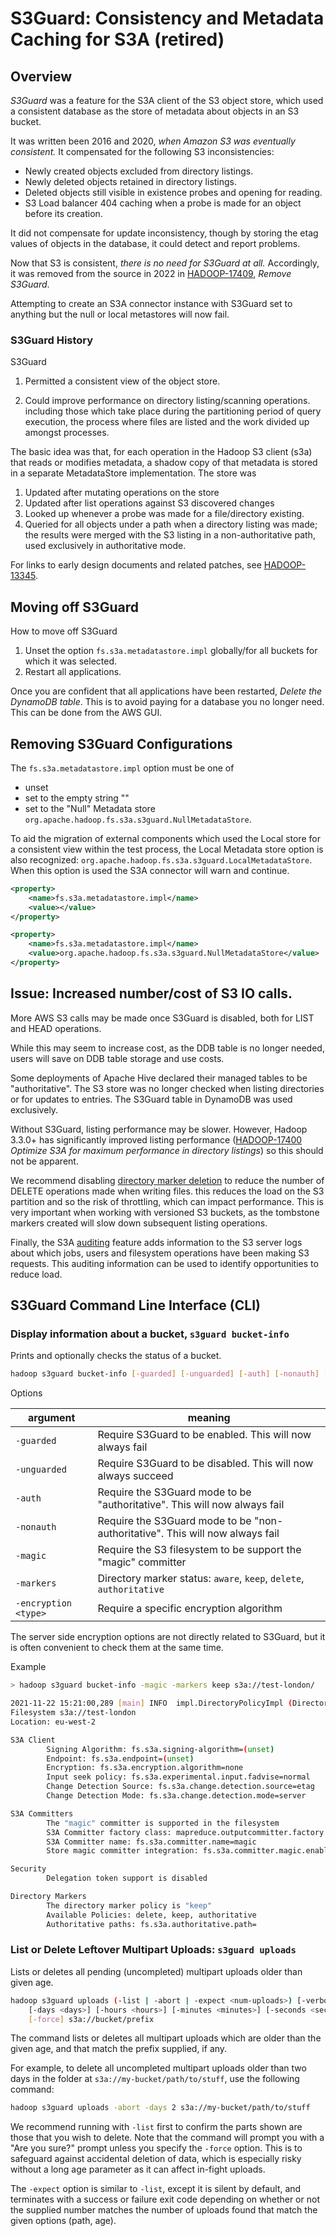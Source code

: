 <!---
  Licensed under the Apache License, Version 2.0 (the "License");
  you may not use this file except in compliance with the License.
  You may obtain a copy of the License at

   http://www.apache.org/licenses/LICENSE-2.0

  Unless required by applicable law or agreed to in writing, software
  distributed under the License is distributed on an "AS IS" BASIS,
  WITHOUT WARRANTIES OR CONDITIONS OF ANY KIND, either express or implied.
  See the License for the specific language governing permissions and
  limitations under the License. See accompanying LICENSE file.
-->

# S3Guard: Consistency and Metadata Caching for S3A (retired)

<!-- MACRO{toc|fromDepth=0|toDepth=5} -->

## Overview

*S3Guard* was a feature for the S3A client of the S3 object store,
which used a consistent database as the store of metadata about objects
in an S3 bucket.

It was written been 2016 and 2020, *when Amazon S3 was eventually consistent.*
It compensated for the following S3 inconsistencies: 
* Newly created objects excluded from directory listings.
* Newly deleted objects retained in directory listings.
* Deleted objects still visible in existence probes and opening for reading.
* S3 Load balancer 404 caching when a probe is made for an object before its creation.

It did not compensate for update inconsistency, though by storing the etag
values of objects in the database, it could detect and report problems.

Now that S3 is consistent, _there is no need for S3Guard at all._
Accordingly, it was removed from the source in 2022 in [HADOOP-17409](https://issues.apache.org/jira/browse/HADOOP-17409), _Remove S3Guard_.

Attempting to create an S3A connector instance with S3Guard set to anything but the
null or local metastores will now fail.


### S3Guard History

S3Guard

1. Permitted a consistent view of the object store.

1. Could improve performance on directory listing/scanning operations.
including those which take place during the partitioning period of query
execution, the process where files are listed and the work divided up amongst
processes.

The basic idea was that, for each operation in the Hadoop S3 client (s3a) that
reads or modifies metadata, a shadow copy of that metadata is stored in a
separate MetadataStore implementation. The store was 
1. Updated after mutating operations on the store
1. Updated after list operations against S3 discovered changes
1. Looked up whenever a probe was made for a file/directory existing.
1. Queried for all objects under a path when a directory listing was made; the results were
   merged with the S3 listing in a non-authoritative path, used exclusively in
   authoritative mode.
 

For links to early design documents and related patches, see
[HADOOP-13345](https://issues.apache.org/jira/browse/HADOOP-13345).


## Moving off S3Guard

How to move off S3Guard

1. Unset the option `fs.s3a.metadatastore.impl` globally/for all buckets for which it
   was selected.
1. Restart all applications.

Once you are confident that all applications have been restarted, _Delete the DynamoDB table_.
This is to avoid paying for a database you no longer need.
This can be done from the AWS GUI.

## Removing S3Guard Configurations

The `fs.s3a.metadatastore.impl` option must be one of
* unset
* set to the empty string ""
* set to the "Null" Metadata store `org.apache.hadoop.fs.s3a.s3guard.NullMetadataStore`.

To aid the migration of external components which used the Local store for a consistent
view within the test process, the Local Metadata store option is also recognized:
`org.apache.hadoop.fs.s3a.s3guard.LocalMetadataStore`. 
When this option is used the S3A connector will warn and continue.


```xml
<property>
    <name>fs.s3a.metadatastore.impl</name>
    <value></value>
</property>
```

```xml
<property>
    <name>fs.s3a.metadatastore.impl</name>
    <value>org.apache.hadoop.fs.s3a.s3guard.NullMetadataStore</value>
</property>
```

## Issue: Increased number/cost of S3 IO calls.

More AWS S3 calls may be made once S3Guard is disabled, both for LIST and HEAD operations.

While this may seem to increase cost, as the DDB table is no longer needed, users will
save on DDB table storage and use costs.

Some deployments of Apache Hive declared their managed tables to be "authoritative".
The S3 store was no longer checked when listing directories or for updates to
entries. The S3Guard table in DynamoDB was used exclusively.

Without S3Guard, listing performance may be slower. However, Hadoop 3.3.0+ has significantly
improved listing performance ([HADOOP-17400](https://issues.apache.org/jira/browse/HADOOP-17400)
_Optimize S3A for maximum performance in directory listings_) so this should not be apparent.

We recommend disabling [directory marker deletion](directory_markers.html) to reduce
the number of DELETE operations made when writing files.
this reduces the load on the S3 partition and so the risk of throttling, which can
impact performance. 
This is very important when working with versioned S3 buckets, as the tombstone markers
created will slow down subsequent listing operations.

Finally, the S3A [auditing](auditing.html) feature adds information to the S3 server logs
about which jobs, users and filesystem operations have been making S3 requests.
This auditing information can be used to identify opportunities to reduce load.


## S3Guard Command Line Interface (CLI)


### Display information about a bucket, `s3guard bucket-info`

Prints and optionally checks the status of a bucket.

```bash
hadoop s3guard bucket-info [-guarded] [-unguarded] [-auth] [-nonauth] [-magic] [-encryption ENCRYPTION] [-markers MARKER] s3a://BUCKET
```

Options

| argument | meaning |
|-----------|-------------|
| `-guarded` | Require S3Guard to be enabled. This will now always fail |
| `-unguarded` | Require S3Guard to be disabled. This will now always succeed |
| `-auth` | Require the S3Guard mode to be "authoritative". This will now always fail |
| `-nonauth` | Require the S3Guard mode to be "non-authoritative". This will now always fail |
| `-magic` | Require the S3 filesystem to be support the "magic" committer |
| `-markers` | Directory marker status: `aware`, `keep`, `delete`, `authoritative` |
| `-encryption <type>` | Require a specific encryption algorithm  |

The server side encryption options are not directly related to S3Guard, but
it is often convenient to check them at the same time.

Example

```bash
> hadoop s3guard bucket-info -magic -markers keep s3a://test-london/

2021-11-22 15:21:00,289 [main] INFO  impl.DirectoryPolicyImpl (DirectoryPolicyImpl.java:getDirectoryPolicy(189)) - Directory markers will be kept
Filesystem s3a://test-london
Location: eu-west-2

S3A Client
        Signing Algorithm: fs.s3a.signing-algorithm=(unset)
        Endpoint: fs.s3a.endpoint=(unset)
        Encryption: fs.s3a.encryption.algorithm=none
        Input seek policy: fs.s3a.experimental.input.fadvise=normal
        Change Detection Source: fs.s3a.change.detection.source=etag
        Change Detection Mode: fs.s3a.change.detection.mode=server

S3A Committers
        The "magic" committer is supported in the filesystem
        S3A Committer factory class: mapreduce.outputcommitter.factory.scheme.s3a=org.apache.hadoop.fs.s3a.commit.S3ACommitterFactory
        S3A Committer name: fs.s3a.committer.name=magic
        Store magic committer integration: fs.s3a.committer.magic.enabled=true

Security
        Delegation token support is disabled

Directory Markers
        The directory marker policy is "keep"
        Available Policies: delete, keep, authoritative
        Authoritative paths: fs.s3a.authoritative.path=

```


### List or Delete Leftover Multipart Uploads: `s3guard uploads`

Lists or deletes all pending (uncompleted) multipart uploads older than
given age.

```bash
hadoop s3guard uploads (-list | -abort | -expect <num-uploads>) [-verbose] \
    [-days <days>] [-hours <hours>] [-minutes <minutes>] [-seconds <seconds>] \
    [-force] s3a://bucket/prefix
```

The command lists or deletes all multipart uploads which are older than
the given age, and that match the prefix supplied, if any.

For example, to delete all uncompleted multipart uploads older than two
days in the folder at `s3a://my-bucket/path/to/stuff`, use the following
command:

```bash
hadoop s3guard uploads -abort -days 2 s3a://my-bucket/path/to/stuff
```

We recommend running with `-list` first to confirm the parts shown
are those that you wish to delete. Note that the command will prompt
you with a "Are you sure?" prompt unless you specify the `-force`
option. This is to safeguard against accidental deletion of data, which
is especially risky without a long age parameter as it can affect
in-fight uploads.

The `-expect` option is similar to `-list`, except it is silent by
default, and terminates with a success or failure exit code depending
on whether or not the supplied number matches the number of uploads
found that match the given options (path, age).

